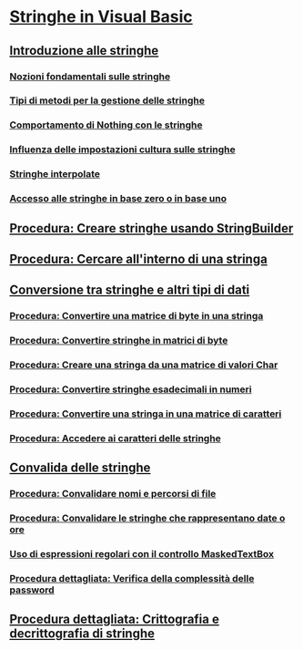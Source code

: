 # [Stringhe in Visual Basic](index.md)
## [Introduzione alle stringhe](introduction-to-strings.md)
### [Nozioni fondamentali sulle stringhe](string-basics.md)
### [Tipi di metodi per la gestione delle stringhe](types-of-string-manipulation-methods.md)
### [Comportamento di Nothing con le stringhe](nothing-and-strings.md)
### [Influenza delle impostazioni cultura sulle stringhe](how-culture-affects-strings.md)
### [Stringhe interpolate](interpolated-strings.md)
### [Accesso alle stringhe in base zero o in base uno](zero-based-vs-one-based-string-access.md)
## [Procedura: Creare stringhe usando StringBuilder](how-to-create-strings-using-a-stringbuilder.md)
## [Procedura: Cercare all'interno di una stringa](how-to-search-within-a-string.md)
## [Conversione tra stringhe e altri tipi di dati](converting-between-strings-and-other-data-types.md)
### [Procedura: Convertire una matrice di byte in una stringa](how-to-convert-an-array-of-bytes-into-a-string.md)
### [Procedura: Convertire stringhe in matrici di byte](how-to-convert-strings-into-an-array-of-bytes.md)
### [Procedura: Creare una stringa da una matrice di valori Char](how-to-create-a-string-from-an-array-of-char-values.md)
### [Procedura: Convertire stringhe esadecimali in numeri](how-to-convert-hexadecimal-strings-to-numbers.md)
### [Procedura: Convertire una stringa in una matrice di caratteri](how-to-convert-a-string-to-an-array-of-characters.md)
### [Procedura: Accedere ai caratteri delle stringhe](how-to-access-characters-in-strings.md)
## [Convalida delle stringhe](validating-strings.md)
### [Procedura: Convalidare nomi e percorsi di file](how-to-validate-file-names-and-paths.md)
### [Procedura: Convalidare le stringhe che rappresentano date o ore](how-to-validate-strings-that-represent-dates-or-times.md)
### [Uso di espressioni regolari con il controllo MaskedTextBox](using-regular-expressions-with-the-maskedtextbox-control.md)
### [Procedura dettagliata: Verifica della complessità delle password](walkthrough-validating-that-passwords-are-complex.md)
## [Procedura dettagliata: Crittografia e decrittografia di stringhe](walkthrough-encrypting-and-decrypting-strings.md)